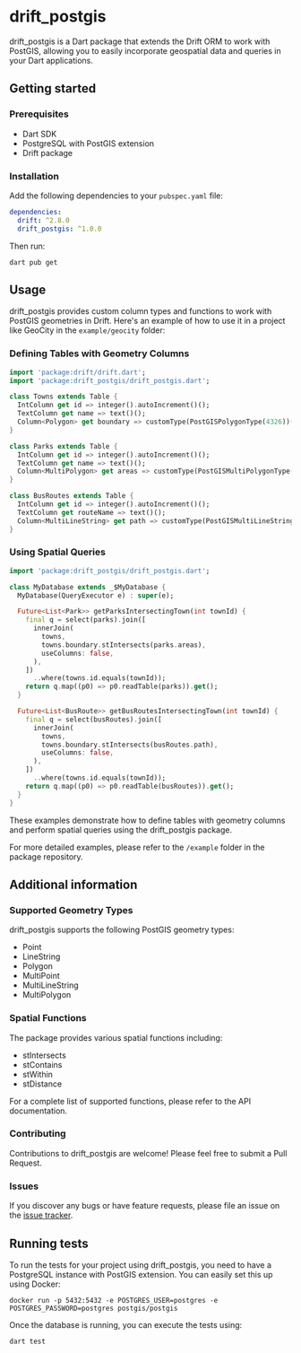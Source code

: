 # drift_postgis

drift_postgis is a Dart package that extends the Drift ORM to work with PostGIS, allowing you to easily incorporate geospatial data and queries in your Dart applications.

## Getting started

### Prerequisites

- Dart SDK
- PostgreSQL with PostGIS extension
- Drift package

### Installation

Add the following dependencies to your `pubspec.yaml` file:

```yaml
dependencies:
  drift: ^2.8.0
  drift_postgis: ^1.0.0
```

Then run:

```
dart pub get
```

## Usage

drift_postgis provides custom column types and functions to work with PostGIS geometries in Drift. Here's an example of how to use it in a project like GeoCity in the `example/geocity` folder:

### Defining Tables with Geometry Columns

```dart
import 'package:drift/drift.dart';
import 'package:drift_postgis/drift_postgis.dart';

class Towns extends Table {
  IntColumn get id => integer().autoIncrement()();
  TextColumn get name => text()();
  Column<Polygon> get boundary => customType(PostGISPolygonType(4326))();
}

class Parks extends Table {
  IntColumn get id => integer().autoIncrement()();
  TextColumn get name => text()();
  Column<MultiPolygon> get areas => customType(PostGISMultiPolygonType(4326))();
}

class BusRoutes extends Table {
  IntColumn get id => integer().autoIncrement()();
  TextColumn get routeName => text()();
  Column<MultiLineString> get path => customType(PostGISMultiLineStringType(4326))();
}
```

### Using Spatial Queries

```dart
import 'package:drift_postgis/drift_postgis.dart';

class MyDatabase extends _$MyDatabase {
  MyDatabase(QueryExecutor e) : super(e);

  Future<List<Park>> getParksIntersectingTown(int townId) {
    final q = select(parks).join([
      innerJoin(
        towns,
        towns.boundary.stIntersects(parks.areas),
        useColumns: false,
      ),
    ])
      ..where(towns.id.equals(townId));
    return q.map((p0) => p0.readTable(parks)).get();
  }

  Future<List<BusRoute>> getBusRoutesIntersectingTown(int townId) {
    final q = select(busRoutes).join([
      innerJoin(
        towns,
        towns.boundary.stIntersects(busRoutes.path),
        useColumns: false,
      ),
    ])
      ..where(towns.id.equals(townId));
    return q.map((p0) => p0.readTable(busRoutes)).get();
  }
}
```

These examples demonstrate how to define tables with geometry columns and perform spatial queries using the drift_postgis package.

For more detailed examples, please refer to the `/example` folder in the package repository.

## Additional information

### Supported Geometry Types

drift_postgis supports the following PostGIS geometry types:

- Point
- LineString
- Polygon
- MultiPoint
- MultiLineString
- MultiPolygon

### Spatial Functions

The package provides various spatial functions including:

- stIntersects
- stContains
- stWithin
- stDistance

For a complete list of supported functions, please refer to the API documentation.

### Contributing

Contributions to drift_postgis are welcome! Please feel free to submit a Pull Request.

### Issues

If you discover any bugs or have feature requests, please file an issue on the [issue tracker](link-to-your-issue-tracker).

## Running tests

To run the tests for your project using drift_postgis, you need to have a PostgreSQL instance with PostGIS extension. You can easily set this up using Docker:

```
docker run -p 5432:5432 -e POSTGRES_USER=postgres -e POSTGRES_PASSWORD=postgres postgis/postgis
```

Once the database is running, you can execute the tests using:

```
dart test
```

